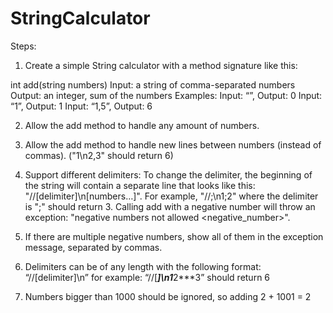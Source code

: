 # StringCalculator

Steps:
1) Create a simple String calculator with a method signature like this:

int add(string numbers)
Input: a string of comma-separated numbers
Output: an integer, sum of the numbers
Examples:
Input: “”, Output: 0
Input: “1”, Output: 1
Input: “1,5”, Output: 6

2) Allow the add method to handle any amount of numbers.
3) Allow the add method to handle new lines between numbers (instead of commas). ("1\n2,3" should return 6)
4) Support different delimiters:
To change the delimiter, the beginning of the string will contain a separate line that looks like this: "//[delimiter]\n[numbers…]". For example, "//;\n1;2" where the delimiter is ";" should return 3.
Calling add with a negative number will throw an exception: "negative numbers not allowed <negative_number>".

5) If there are multiple negative numbers, show all of them in the exception message, separated by commas.
6) Delimiters can be of any length with the following format: “//[delimiter]\n” for example: “//[***]\n1***2***3” should return 6
7) Numbers bigger than 1000 should be ignored, so adding 2 + 1001 = 2
